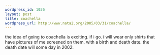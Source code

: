 ```yaml
--- 
wordpress_id: 1036
layout: post
title: coachella
wordpress_url: http://www.nata2.org/2005/03/31/coachella/
---
```

the idea of going to coachella is exciting. if i go. i will wear only shirts that have pictures of me screened on them. with a birth and death date. the death date will some day in 2002.
